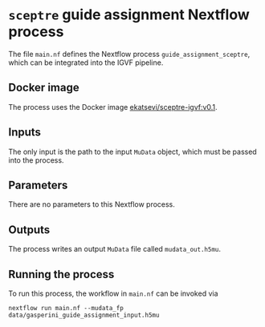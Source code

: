 # `sceptre` guide assignment Nextflow process

The file `main.nf` defines the Nextflow process `guide_assignment_sceptre`, which can be integrated into the IGVF pipeline.

## Docker image

The process uses the Docker image [ekatsevi/sceptre-igvf:v0.1](https://hub.docker.com/r/ekatsevi/sceptre-igvf/tags).

## Inputs

The only input is the path to the input `MuData` object, which must be passed into the process.

## Parameters

There are no parameters to this Nextflow process.

## Outputs

The process writes an output `MuData` file called `mudata_out.h5mu`. 

## Running the process

To run this process, the workflow in `main.nf` can be invoked via 
```
nextflow run main.nf --mudata_fp data/gasperini_guide_assignment_input.h5mu
```
